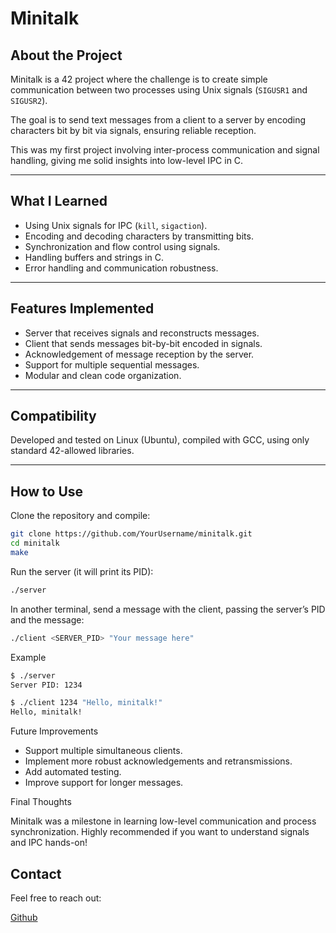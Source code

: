 # Minitalk

## About the Project

Minitalk is a 42 project where the challenge is to create simple communication between two processes using Unix signals (`SIGUSR1` and `SIGUSR2`).

The goal is to send text messages from a client to a server by encoding characters bit by bit via signals, ensuring reliable reception.

This was my first project involving inter-process communication and signal handling, giving me solid insights into low-level IPC in C.

---

## What I Learned

- Using Unix signals for IPC (`kill`, `sigaction`).
- Encoding and decoding characters by transmitting bits.
- Synchronization and flow control using signals.
- Handling buffers and strings in C.
- Error handling and communication robustness.

---

## Features Implemented

- Server that receives signals and reconstructs messages.
- Client that sends messages bit-by-bit encoded in signals.
- Acknowledgement of message reception by the server.
- Support for multiple sequential messages.
- Modular and clean code organization.

---

## Compatibility

Developed and tested on Linux (Ubuntu), compiled with GCC, using only standard 42-allowed libraries.

---

## How to Use

Clone the repository and compile:

```bash
git clone https://github.com/YourUsername/minitalk.git
cd minitalk
make
```
Run the server (it will print its PID):
```bash
./server
```
In another terminal, send a message with the client, passing the server’s PID and the message:
```bash
./client <SERVER_PID> "Your message here"
```
Example
```bash
$ ./server
Server PID: 1234

$ ./client 1234 "Hello, minitalk!"
Hello, minitalk!
```
Future Improvements

- Support multiple simultaneous clients.
- Implement more robust acknowledgements and retransmissions.
- Add automated testing.
- Improve support for longer messages.

Final Thoughts

Minitalk was a milestone in learning low-level communication and process synchronization. Highly recommended if you want to understand signals and IPC hands-on!

## Contact
Feel free to reach out:

[Github](https://github.com/PedroLouzada)
